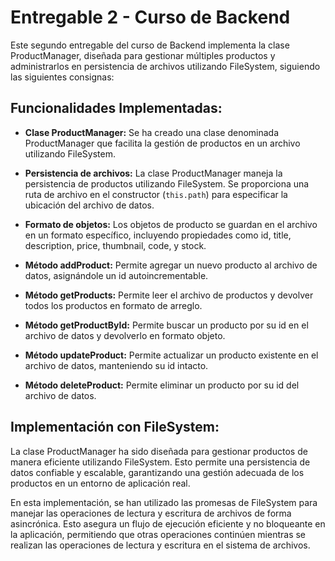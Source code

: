 # Entregable 2 - Curso de Backend

Este segundo entregable del curso de Backend implementa la clase ProductManager, diseñada para gestionar múltiples productos y administrarlos en persistencia de archivos utilizando FileSystem, siguiendo las siguientes consignas:

## Funcionalidades Implementadas:

- **Clase ProductManager:** Se ha creado una clase denominada ProductManager que facilita la gestión de productos en un archivo utilizando FileSystem.

- **Persistencia de archivos:** La clase ProductManager maneja la persistencia de productos utilizando FileSystem. Se proporciona una ruta de archivo en el constructor (`this.path`) para especificar la ubicación del archivo de datos.

- **Formato de objetos:** Los objetos de producto se guardan en el archivo en un formato específico, incluyendo propiedades como id, title, description, price, thumbnail, code, y stock.

- **Método addProduct:** Permite agregar un nuevo producto al archivo de datos, asignándole un id autoincrementable.

- **Método getProducts:** Permite leer el archivo de productos y devolver todos los productos en formato de arreglo.

- **Método getProductById:** Permite buscar un producto por su id en el archivo de datos y devolverlo en formato objeto.

- **Método updateProduct:** Permite actualizar un producto existente en el archivo de datos, manteniendo su id intacto.

- **Método deleteProduct:** Permite eliminar un producto por su id del archivo de datos.

## Implementación con FileSystem:

La clase ProductManager ha sido diseñada para gestionar productos de manera eficiente utilizando FileSystem. Esto permite una persistencia de datos confiable y escalable, garantizando una gestión adecuada de los productos en un entorno de aplicación real.

En esta implementación, se han utilizado las promesas de FileSystem para manejar las operaciones de lectura y escritura de archivos de forma asincrónica. Esto asegura un flujo de ejecución eficiente y no bloqueante en la aplicación, permitiendo que otras operaciones continúen mientras se realizan las operaciones de lectura y escritura en el sistema de archivos.

